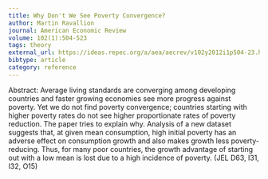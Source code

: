 ```yaml
---
title: Why Don't We See Poverty Convergence?
author: Martin Ravallion
journal: American Economic Review
volume: 102(1):504-523
tags: theory
external_url: https://ideas.repec.org/a/aea/aecrev/v102y2012i1p504-23.html
bibtype: article
category: reference
---
```

Abstract:  Average living standards are converging among developing countries and faster growing economies see more progress against poverty. Yet we do not find poverty convergence; countries starting with higher poverty rates do not see higher proportionate rates of poverty reduction. The paper tries to explain why. Analysis of a new dataset suggests that, at given mean consumption, high initial poverty has an adverse effect on consumption growth and also makes growth less poverty-reducing. Thus, for many poor countries, the growth advantage of starting out with a low mean is lost due to a high incidence of poverty. (JEL D63, I31, I32, O15)
